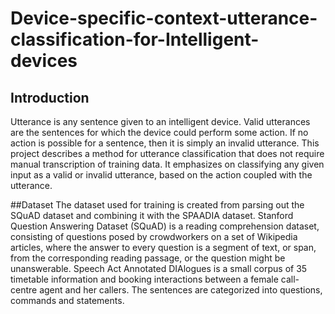 # Device-specific-context-utterance-classification-for-Intelligent-devices


## Introduction
Utterance is any sentence given to an intelligent device. Valid utterances are the sentences for which the device could perform some action. If no action is possible for a sentence, then it is simply an invalid utterance. This project describes a method for utterance classification that does not require manual transcription of training data.
It emphasizes on classifying any given input as a valid or invalid utterance, based on the action coupled with the utterance.


##Dataset
The dataset used for training is created from parsing out the SQuAD dataset and combining it with the SPAADIA dataset.
Stanford Question Answering Dataset (SQuAD) is a reading comprehension dataset, consisting of questions posed by crowdworkers on a set of Wikipedia articles, where the answer to every question is a segment of text, or span, from the corresponding reading passage, or the question might be unanswerable.
Speech Act Annotated DIAlogues is a small corpus of 35 timetable information and booking interactions between a female call-centre agent and her callers. The sentences are categorized into questions, commands and statements.



